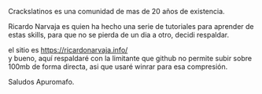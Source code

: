 Crackslatinos es una comunidad de mas de 20 años de existencia.

Ricardo Narvaja es quien ha hecho una serie de tutoriales para aprender de estas skills, para que no se pierda de un dia a otro, decidi respaldar.


el sitio es https://ricardonarvaja.info/  
y bueno, aquí respaldaré con la limitante que github no permite subir sobre 100mb de forma directa, asi que usaré winrar para esa compresión.

Saludos
Apuromafo.
 